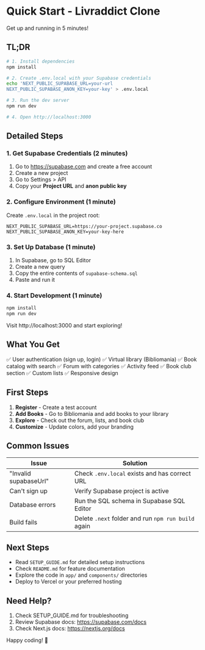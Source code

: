 # Quick Start - Livraddict Clone

Get up and running in 5 minutes!

## TL;DR

```bash
# 1. Install dependencies
npm install

# 2. Create .env.local with your Supabase credentials
echo 'NEXT_PUBLIC_SUPABASE_URL=your-url
NEXT_PUBLIC_SUPABASE_ANON_KEY=your-key' > .env.local

# 3. Run the dev server
npm run dev

# 4. Open http://localhost:3000
```

## Detailed Steps

### 1. Get Supabase Credentials (2 minutes)

1. Go to https://supabase.com and create a free account
2. Create a new project
3. Go to Settings > API
4. Copy your **Project URL** and **anon public key**

### 2. Configure Environment (1 minute)

Create `.env.local` in the project root:

```env
NEXT_PUBLIC_SUPABASE_URL=https://your-project.supabase.co
NEXT_PUBLIC_SUPABASE_ANON_KEY=your-key-here
```

### 3. Set Up Database (1 minute)

1. In Supabase, go to SQL Editor
2. Create a new query
3. Copy the entire contents of `supabase-schema.sql`
4. Paste and run it

### 4. Start Development (1 minute)

```bash
npm install
npm run dev
```

Visit http://localhost:3000 and start exploring!

## What You Get

✅ User authentication (sign up, login)
✅ Virtual library (Bibliomania)
✅ Book catalog with search
✅ Forum with categories
✅ Activity feed
✅ Book club section
✅ Custom lists
✅ Responsive design

## First Steps

1. **Register** - Create a test account
2. **Add Books** - Go to Bibliomania and add books to your library
3. **Explore** - Check out the forum, lists, and book club
4. **Customize** - Update colors, add your branding

## Common Issues

| Issue | Solution |
|-------|----------|
| "Invalid supabaseUrl" | Check `.env.local` exists and has correct URL |
| Can't sign up | Verify Supabase project is active |
| Database errors | Run the SQL schema in Supabase SQL Editor |
| Build fails | Delete `.next` folder and run `npm run build` again |

## Next Steps

- Read `SETUP_GUIDE.md` for detailed setup instructions
- Check `README.md` for feature documentation
- Explore the code in `app/` and `components/` directories
- Deploy to Vercel or your preferred hosting

## Need Help?

1. Check SETUP_GUIDE.md for troubleshooting
2. Review Supabase docs: https://supabase.com/docs
3. Check Next.js docs: https://nextjs.org/docs

Happy coding! 🚀

